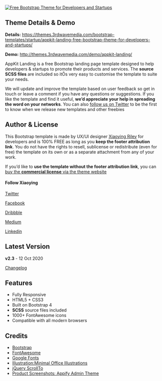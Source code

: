 [![Free Bootstrap Theme for Developers and Startups](http://themes.3rdwavemedia.com/wp-content/uploads/2016/01/Free-Bootstrap-Theme-for-Developers-Appkit-landing.png)](https://themes.3rdwavemedia.com/bootstrap-templates/startup/appkit-landing-free-bootstrap-theme-for-developers-and-startups/)

Theme Details & Demo
--------------------

**Details:** https://themes.3rdwavemedia.com/bootstrap-templates/startup/appkit-landing-free-bootstrap-theme-for-developers-and-startups/

**Demo:** http://themes.3rdwavemedia.com/demo/appkit-landing/

AppKit Landing is a free Bootstrap landing page template designed to help developers & startups to promote their products and services. The **source SCSS files** are included so itÕs very easy to customise the template to suite your needs.

We will update and improve the template based on user feedback so get in touch or leave a comment if you have any questions or suggestions. If you like the template and find it useful, **we’d appreciate your help in spreading the word on your networks**. You can also [follow us on Twitter](https://twitter.com/3rdwave_themes) to be the first to know when we release new templates and other freebies

Author & License
----------------

This Bootstrap template is made by UX/UI designer [Xiaoying Riley](https://twitter.com/3rdwave_themes) for developers and is 100% FREE as long as you **keep the footer attribution link**. You do not have the rights to resell, sublicense or redistribute (even for free) the template on its own or as a separate attachment from any of your work.

If you’d like to **use the template without the footer attribution link**, you can [buy the **commercial license** via the theme website](https://themes.3rdwavemedia.com/bootstrap-templates/startup/appkit-landing-free-bootstrap-theme-for-developers-and-startups/)

#### Follow Xiaoying

[Twitter](https://twitter.com/3rdwave_themes)

[Facebook](https://www.facebook.com/3rdwavethemes/)

[Dribbble](https://dribbble.com/Xiaoying)

[Medium](https://medium.com/@3rdwave_themes)

[Linkedin](https://uk.linkedin.com/in/xiaoying)

Latest Version
--------------

**v2.3** - 12 Oct 2020

[Changelog](https://themes.3rdwavemedia.com/bootstrap-templates/startup/appkit-landing-free-bootstrap-theme-for-developers-and-startups/?target=changelog)

Features
--------

-   Fully Responsive
-   HTML5 + CSS3
-   Built on Bootstrap 4
-   **SCSS** source files included
-   1000+ FontAwesome icons
-   Compatible with all modern browsers

Credits
-------

-   [Bootstrap](http://getbootstrap.com/)
-   [FontAwesome](http://fortawesome.github.io/Font-Awesome/)
-   [Google Fonts](https://fonts.google.com/)
-   [Illustration:Minimal Office Illustrations](http://www.sketchappsources.com/free-source/1388-minimal-office-desk-illustrations-icons-sketch-freebie-resource.html)
-   [jQuery ScrollTo](http://flesler.blogspot.co.uk/2007/10/jqueryscrollto.html)
-   [Product Screenshots: Appify Admin Theme](https://themes.3rdwavemedia.com/bootstrap-templates/product/appify-bootstrap-4-admin-template-for-app-developers/)

